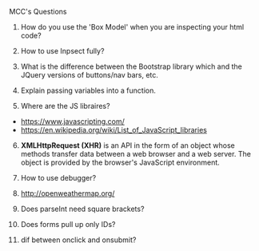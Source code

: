 MCC's Questions

1. How do you use the 'Box Model' when you are inspecting your html code?

2. How to use Inpsect fully?

3. What is the difference between the Bootstrap library which and the JQuery versions of buttons/nav bars, etc.

4. Explain passing variables into a function.

5. Where are the JS libraires?
 * https://www.javascripting.com/
 * https://en.wikipedia.org/wiki/List_of_JavaScript_libraries
 
6. <strong>XMLHttpRequest (XHR)</strong> is an API in the form of an object whose methods transfer data between a web browser and a web server. The object is provided by the browser's JavaScript environment.

7. How to use debugger?

8. http://openweathermap.org/

9. Does parseInt need square brackets?

10. Does forms pull up only IDs?

11. dif between onclick and onsubmit?

